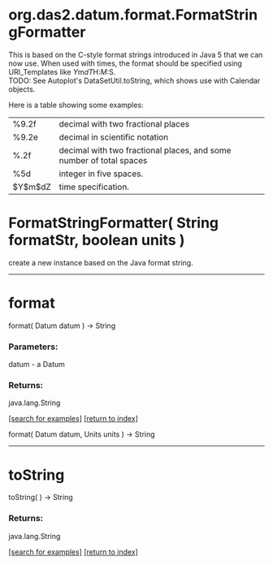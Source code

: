 # org.das2.datum.format.FormatStringFormatter

This is based on the C-style format strings introduced in Java 5 that
 we can now use.  When used with times, the format should be specified
 using URI_Templates like $Y$m$dT$H:$M:$S.  
 TODO: See Autoplot's DataSetUtil.toString, which shows use with Calendar objects.
 
 Here is a table showing some examples:
 <table summary="examples">
 <tr><td>%9.2f</td><td>decimal with two fractional places</td></tr>
 <tr><td>%9.2e</td><td>decimal in scientific notation</td></tr>
 <tr><td>%.2f</td><td>decimal with two fractional places, and some number of total spaces</td></tr>
 <tr><td>%5d</td><td>integer in five spaces.</td></tr>
 <tr><td>$Y$m$dZ</td><td>time specification.</td></tr>
 </table>

# FormatStringFormatter( String formatStr, boolean units )
create a new instance based on the Java format string.

***
<a name="format"></a>
# format
format( Datum datum ) &rarr; String



### Parameters:
datum - a Datum

### Returns:
java.lang.String


<a href="https://github.com/autoplot/dev/search?q=format&unscoped_q=format">[search for examples]</a>
<a href="https://github.com/autoplot/documentation/blob/master/javadoc/index-all.md">[return to index]</a>

format( Datum datum, Units units ) &rarr; String<br>
***
<a name="toString"></a>
# toString
toString(  ) &rarr; String



### Returns:
java.lang.String


<a href="https://github.com/autoplot/dev/search?q=toString&unscoped_q=toString">[search for examples]</a>
<a href="https://github.com/autoplot/documentation/blob/master/javadoc/index-all.md">[return to index]</a>

